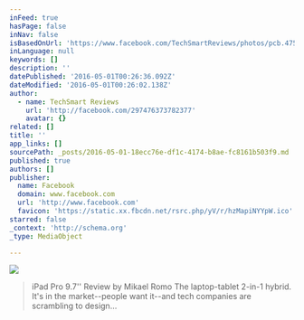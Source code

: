 ```yaml
---
inFeed: true
hasPage: false
inNav: false
isBasedOnUrl: 'https://www.facebook.com/TechSmartReviews/photos/pcb.475987205931292/475987012597978/?type=3'
inLanguage: null
keywords: []
description: ''
datePublished: '2016-05-01T00:26:36.092Z'
dateModified: '2016-05-01T00:26:02.138Z'
author:
  - name: TechSmart Reviews
    url: 'http://facebook.com/297476373782377'
    avatar: {}
related: []
title: ''
app_links: []
sourcePath: _posts/2016-05-01-18ecc76e-df1c-4174-b8ae-fc8161b503f9.md
published: true
authors: []
publisher:
  name: Facebook
  domain: www.facebook.com
  url: 'http://www.facebook.com'
  favicon: 'https://static.xx.fbcdn.net/rsrc.php/yV/r/hzMapiNYYpW.ico'
starred: false
_context: 'http://schema.org'
_type: MediaObject

---
```

![](https://the-grid-user-content.s3-us-west-2.amazonaws.com/3ae45255-a374-4f26-a23c-266ca95b8fc0.jpg)

> iPad Pro 9.7'' Review by Mikael Romo The laptop-tablet 2-in-1 hybrid. It's in the market--people want it--and tech companies are scrambling to design...
